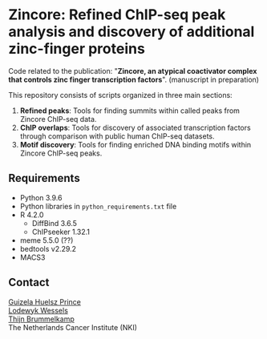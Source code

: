 # Zincore: Refined ChIP-seq peak analysis and discovery of additional zinc-finger proteins

Code related to the publication: "**Zincore, an atypical coactivator complex that controls zinc finger transcription factors**". (manuscript in preparation)

This repository consists of scripts organized in three main sections:
1. **Refined peaks**: Tools for finding summits within called peaks from Zincore ChIP-seq data.
2. **ChIP overlaps**: Tools for discovery of associated transcription factors through comparison with public human ChIP-seq datasets.
3. **Motif discovery**: Tools for finding enriched DNA binding motifs within Zincore ChIP-seq peaks.



## Requirements

* Python 3.9.6
* Python libraries in `python_requirements.txt` file
* R 4.2.0
    * DiffBind 3.6.5
    * ChIPseeker 1.32.1
* meme 5.5.0 (??)
* bedtools v2.29.2
* MACS3


## Contact
[Guizela Huelsz Prince](https://www.linkedin.com/in/g-huelsz-prince/)  
[Lodewyk Wessels](https://www.nki.nl/research/research-groups/lodewyk-wessels/)  
[Thijn Brummelkamp](https://www.nki.nl/research/research-groups/thijn-brummelkamp/)  
The Netherlands Cancer Institute (NKI)

